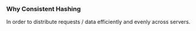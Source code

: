 ### Why Consistent Hashing
In order to distribute requests / data efficiently and evenly across servers.